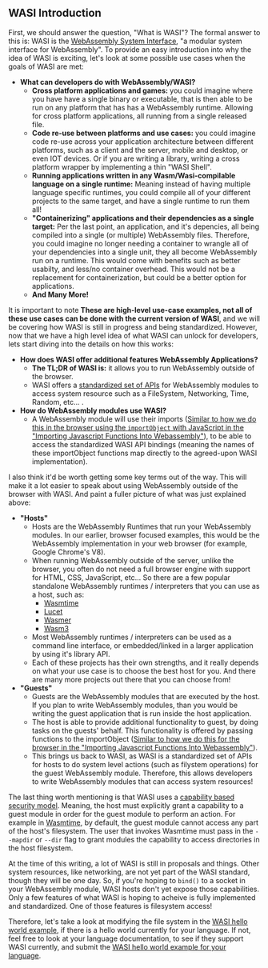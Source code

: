## WASI Introduction

First, we should answer the question, "What is WASI"? The formal answer to this is: WASI is the [WebAssembly System Interface](https://wasi.dev/), "a modular system interface for WebAssembly". To provide an easy introduction into why the idea of WASI is exciting, let's look at some possible use cases when the goals of WASI are met:

-   **What can developers do with WebAssembly/WASI?**
    -   **Cross platform applications and games:** you could imagine where you have have a single binary or executable, that is then able to be run on any platform that has has a WebAssembly runtime. Allowing for cross platform applications, all running from a single released file.
    -   **Code re-use between platforms and use cases:** you could imagine code re-use across your application architecture between different platforms, such as a client and the server, mobile and desktop, or even IOT devices. Or if you are writing a library, writing a cross platform wrapper by implementing a thin "WASI Shell".
    -   **Running applications written in any Wasm/Wasi-compilable language on a single runtime:** Meaning instead of having multiple language specific runtimes, you could compile all of your different projects to the same target, and have a single runtime to run them all!
    -   **"Containerizing" applications and their dependencies as a single target:** Per the last point, an application, and it's depencies, all being compiled into a single (or multiple) WebAssembly files. Therefore, you could imagine no longer needing a container to wrangle all of your dependencies into a single unit, they all become WebAssembly run on a runtime. This would come with benefits such as better usabilty, and less/no container overhead. This would not be a replacement for containerization, but could be a better option for applications.
    -   **And Many More!**

It is important to note **These are high-level use-case examples, not all of these use cases can be done with the current version of WASI**, and we will be covering how WASI is still in progress and being standardized. However, now that we have a high level idea of what WASI can unlock for developers, lets start diving into the details on how this works:

-   **How does WASI offer additional features WebAssembly Applications?**
    -   **The TL;DR of WASI is:** it allows you to run WebAssembly outside of the browser.
    -   WASI offers a [standardized set of APIs](https://github.com/WebAssembly/WASI/blob/master/phases/snapshot/docs.md) for WebAssembly modules to access system resource such as a FileSystem, Networking, Time, Random, etc... .
-   **How do WebAssembly modules use WASI?**
    -   A WebAssembly module will use their imports ([Similar to how we do this in the browser using the `importObject` with JavaScript in the "Importing Javascript Functions Into Webassembly"](/example-redirect?exampleName=importing-javascript-functions-into-webassembly)), to be able to access the standardized WASI API bindings (meaning the names of these importObject functions map directly to the agreed-upon WASI implementation).

I also think it'd be worth getting some key terms out of the way. This will make it a lot easier to speak about using WebAssembly outside of the browser with WASI. And paint a fuller picture of what was just explained above:

-   **"Hosts"**
    -   Hosts are the WebAssembly Runtimes that run your WebAssembly modules. In our earlier, browser focused examples, this would be the WebAssembly implementation in your web browser (for example, Google Chrome's V8).
    -   When running WebAssembly outside of the server, unlike the browser, you often do not need a full browser engine with support for HTML, CSS, JavaScript, etc... So there are a few popular standalone WebAssembly runtimes / interpreters that you can use as a host, such as:
        -   [Wasmtime](https://wasmtime.dev/)
        -   [Lucet](https://github.com/bytecodealliance/lucet)
        -   [Wasmer](https://wasmer.io/)
        -   [Wasm3](https://github.com/wasm3/wasm3)
    -   Most WebAssembly runtimes / interpreters can be used as a command line interface, or embedded/linked in a larger application by using it's library API.
    -   Each of these projects has their own strengths, and it really depends on what your use case is to choose the best host for you. And there are many more projects out there that you can choose from!
-   **"Guests"**
    -   Guests are the WebAssembly modules that are executed by the host. If you plan to write WebAssembly modules, than you would be writing the guest application that is run inside the host application.
    -   The host is able to provide additional functionality to guest, by doing tasks on the guests' behalf. This functionality is offered by passing functions to the importObject ([Similar to how we do this for the browser in the "Importing Javascript Functions Into Webassembly"](/example-redirect?exampleName=importing-javascript-functions-into-webassembly)).
    -   This brings us back to WASI, as WASI is a standardized set of APIs for hosts to do system level actions (such as filystem operations) for the guest WebAssembly module. Therefore, this allows developers to write WebAssembly modules that can access system resources!

The last thing worth mentioning is that WASI uses a [capability based security model](https://github.com/bytecodealliance/wasmtime/blob/master/docs/WASI-capabilities.md). Meaning, the host must explicitly grant a capability to a guest module in order for the guest module to perform an action. For example in [Wasmtime](https://wasmtime.dev/), by default, the guest module cannot access any part of the host's filesystem. The user that invokes Wasmtime must pass in the `--mapdir` or `--dir` flag to grant modules the capability to access directories in the host filesystem.

At the time of this writing, a lot of WASI is still in proposals and things. Other system resources, like networking, are not yet part of the WASI standard, though they will be one day. So, if you're hoping to `bind()` to a socket in your WebAssembly module, WASI hosts don't yet expose those capabilities. Only a few features of what WASI is hoping to acheive is fully implemented and standardized. One of those features is filesystem access!

Therefore, let's take a look at modifying the file system in the [WASI hello world example](/example-redirect?exampleName=wasi-hello-world), if there is a hello world currently for your language. If not, feel free to look at your language documentation, to see if they support WASI currently, and submit the [WASI hello world example for your language](https://github.com/torch2424/wasm-by-example).
